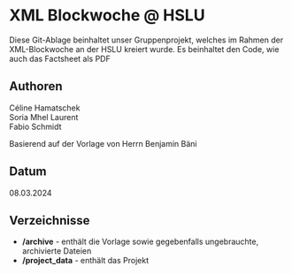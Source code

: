 # XML Blockwoche @ HSLU

Diese Git-Ablage beinhaltet unser Gruppenprojekt, welches im Rahmen der XML-Blockwoche an der HSLU kreiert wurde.
Es beinhaltet den Code, wie auch das Factsheet als PDF

## Authoren
Céline Hamatschek<br>
Soria Mhel Laurent<br>
Fabio Schmidt<br>

Basierend auf der Vorlage von Herrn Benjamin Bäni

## Datum
08.03.2024

## Verzeichnisse
- **/archive** - enthält die Vorlage sowie gegebenfalls ungebrauchte, archivierte Dateien
- **/project_data** - enthält das Projekt